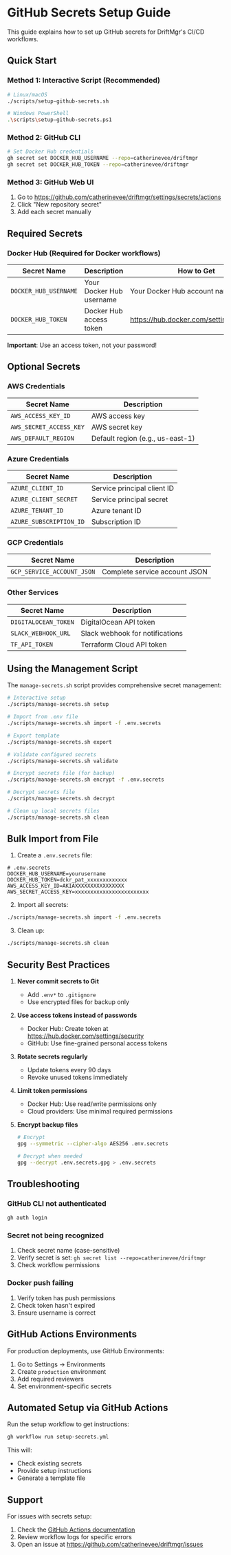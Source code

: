 # GitHub Secrets Setup Guide

This guide explains how to set up GitHub secrets for DriftMgr's CI/CD workflows.

## Quick Start

### Method 1: Interactive Script (Recommended)

```bash
# Linux/macOS
./scripts/setup-github-secrets.sh

# Windows PowerShell
.\scripts\setup-github-secrets.ps1
```

### Method 2: GitHub CLI

```bash
# Set Docker Hub credentials
gh secret set DOCKER_HUB_USERNAME --repo=catherinevee/driftmgr
gh secret set DOCKER_HUB_TOKEN --repo=catherinevee/driftmgr
```

### Method 3: GitHub Web UI

1. Go to https://github.com/catherinevee/driftmgr/settings/secrets/actions
2. Click "New repository secret"
3. Add each secret manually

## Required Secrets

### Docker Hub (Required for Docker workflows)

| Secret Name | Description | How to Get |
|------------|-------------|------------|
| `DOCKER_HUB_USERNAME` | Your Docker Hub username | Your Docker Hub account name |
| `DOCKER_HUB_TOKEN` | Docker Hub access token | https://hub.docker.com/settings/security |

**Important**: Use an access token, not your password!

## Optional Secrets

### AWS Credentials

| Secret Name | Description |
|------------|-------------|
| `AWS_ACCESS_KEY_ID` | AWS access key |
| `AWS_SECRET_ACCESS_KEY` | AWS secret key |
| `AWS_DEFAULT_REGION` | Default region (e.g., us-east-1) |

### Azure Credentials

| Secret Name | Description |
|------------|-------------|
| `AZURE_CLIENT_ID` | Service principal client ID |
| `AZURE_CLIENT_SECRET` | Service principal secret |
| `AZURE_TENANT_ID` | Azure tenant ID |
| `AZURE_SUBSCRIPTION_ID` | Subscription ID |

### GCP Credentials

| Secret Name | Description |
|------------|-------------|
| `GCP_SERVICE_ACCOUNT_JSON` | Complete service account JSON |

### Other Services

| Secret Name | Description |
|------------|-------------|
| `DIGITALOCEAN_TOKEN` | DigitalOcean API token |
| `SLACK_WEBHOOK_URL` | Slack webhook for notifications |
| `TF_API_TOKEN` | Terraform Cloud API token |

## Using the Management Script

The `manage-secrets.sh` script provides comprehensive secret management:

```bash
# Interactive setup
./scripts/manage-secrets.sh setup

# Import from .env file
./scripts/manage-secrets.sh import -f .env.secrets

# Export template
./scripts/manage-secrets.sh export

# Validate configured secrets
./scripts/manage-secrets.sh validate

# Encrypt secrets file (for backup)
./scripts/manage-secrets.sh encrypt -f .env.secrets

# Decrypt secrets file
./scripts/manage-secrets.sh decrypt

# Clean up local secrets files
./scripts/manage-secrets.sh clean
```

## Bulk Import from File

1. Create a `.env.secrets` file:

```env
# .env.secrets
DOCKER_HUB_USERNAME=yourusername
DOCKER_HUB_TOKEN=dckr_pat_xxxxxxxxxxxxx
AWS_ACCESS_KEY_ID=AKIAXXXXXXXXXXXXXXXX
AWS_SECRET_ACCESS_KEY=xxxxxxxxxxxxxxxxxxxxxxxx
```

2. Import all secrets:

```bash
./scripts/manage-secrets.sh import -f .env.secrets
```

3. Clean up:

```bash
./scripts/manage-secrets.sh clean
```

## Security Best Practices

1. **Never commit secrets to Git**
   - Add `.env*` to `.gitignore`
   - Use encrypted files for backup only

2. **Use access tokens instead of passwords**
   - Docker Hub: Create token at https://hub.docker.com/settings/security
   - GitHub: Use fine-grained personal access tokens

3. **Rotate secrets regularly**
   - Update tokens every 90 days
   - Revoke unused tokens immediately

4. **Limit token permissions**
   - Docker Hub: Use read/write permissions only
   - Cloud providers: Use minimal required permissions

5. **Encrypt backup files**
   ```bash
   # Encrypt
   gpg --symmetric --cipher-algo AES256 .env.secrets
   
   # Decrypt when needed
   gpg --decrypt .env.secrets.gpg > .env.secrets
   ```

## Troubleshooting

### GitHub CLI not authenticated

```bash
gh auth login
```

### Secret not being recognized

1. Check secret name (case-sensitive)
2. Verify secret is set: `gh secret list --repo=catherinevee/driftmgr`
3. Check workflow permissions

### Docker push failing

1. Verify token has push permissions
2. Check token hasn't expired
3. Ensure username is correct

## GitHub Actions Environments

For production deployments, use GitHub Environments:

1. Go to Settings → Environments
2. Create `production` environment
3. Add required reviewers
4. Set environment-specific secrets

## Automated Setup via GitHub Actions

Run the setup workflow to get instructions:

```bash
gh workflow run setup-secrets.yml
```

This will:
- Check existing secrets
- Provide setup instructions
- Generate a template file

## Support

For issues with secrets setup:
1. Check the [GitHub Actions documentation](https://docs.github.com/en/actions/security-guides/encrypted-secrets)
2. Review workflow logs for specific errors
3. Open an issue at https://github.com/catherinevee/driftmgr/issues